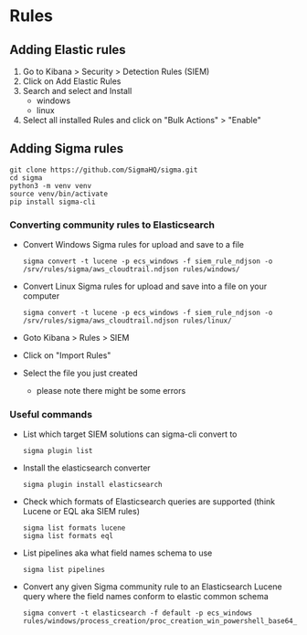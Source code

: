 # Rules

## Adding Elastic rules

1. Go to Kibana > Security > Detection Rules (SIEM)
2. Click on Add Elastic Rules
3. Search and select and Install
   * windows
   * linux
4. Select all installed Rules and click on "Bulk Actions" > "Enable"

## Adding Sigma rules

```shell
git clone https://github.com/SigmaHQ/sigma.git
cd sigma
python3 -m venv venv
source venv/bin/activate
pip install sigma-cli
```

### Converting community rules to Elasticsearch

- Convert Windows Sigma rules for upload and save to a file
    ```shell
    sigma convert -t lucene -p ecs_windows -f siem_rule_ndjson -o /srv/rules/sigma/aws_cloudtrail.ndjson rules/windows/
    ```

- Convert Linux Sigma rules for upload and save into a file on your computer
    ```shell
    sigma convert -t lucene -p ecs_windows -f siem_rule_ndjson -o /srv/rules/sigma/aws_cloudtrail.ndjson rules/linux/
    ```

- Goto Kibana > Rules > SIEM
- Click on "Import Rules"
- Select the file you just created 
  - please note there might be some errors

### Useful commands
- List which target SIEM solutions can sigma-cli convert to

    ```shell
    sigma plugin list
    ```
- Install the elasticsearch converter

    ```shell
    sigma plugin install elasticsearch
    ```
- Check which formats of Elasticsearch queries are supported (think Lucene or EQL aka SIEM rules)

    ```shell
    sigma list formats lucene
    sigma list formats eql
    ```

- List pipelines aka what field names schema to use

    ```shell
    sigma list pipelines
    ```

- Convert any given Sigma community rule to an Elasticsearch Lucene query where the field names conform to elastic common schema

    ```shell
    sigma convert -t elasticsearch -f default -p ecs_windows rules/windows/process_creation/proc_creation_win_powershell_base64_encoded_cmd.yml
    ```

